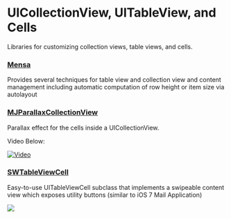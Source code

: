 # UICollectionView, UITableView, and Cells

Libraries for customizing collection views, table views, and cells.

### [Mensa](https://github.com/jordanekay/Mensa)
Provides several techniques for table view and collection view and content management including automatic computation of row height or item size via autolayout

### [MJParallaxCollectionView](https://github.com/mayuur/MJParallaxCollectionView)
Parallax effect for the cells inside a UICollectionView. 

Video Below:

[![Video](https://raw.githubusercontent.com/mayuur/MJParallaxCollectionView/master/Screenshot.png)](https://www.youtube.com/watch?v=1K8w1M6FL8k&feature=youtu.be)

### [SWTableViewCell](https://github.com/CEWendel/SWTableViewCell)

Easy-to-use UITableViewCell subclass that implements a swipeable content view which exposes utility buttons (similar to iOS 7 Mail Application)

![](https://camo.githubusercontent.com/c138fcd3df24ae1d91f8bf6feb51a1cf111606a4/687474703a2f2f692e696d6775722e636f6d2f6e6a4b436a4b382e676966)
